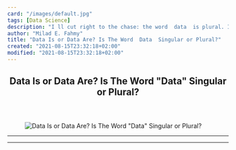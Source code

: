 ```yaml
---
card: "/images/default.jpg"
tags: [Data Science]
description: "I ll cut right to the chase: the word  data  is plural. It s "
author: "Milad E. Fahmy"
title: "Data Is or Data Are? Is The Word  Data  Singular or Plural?"
created: "2021-08-15T23:32:18+02:00"
modified: "2021-08-15T23:32:18+02:00"
---
```

<div class="site-wrapper">
<main id="site-main" class="site-main outer">
<div class="inner">
<article class="post-full post tag-data-science tag-statistics tag-english ">
<header class="post-full-header">
<h1 class="post-full-title">Data Is or Data Are? Is The Word "Data" Singular or Plural?</h1>
</header>
<figure class="post-full-image">
<picture>
<source media="(max-width: 700px)" sizes="1px" srcset="data:image/gif;base64,R0lGODlhAQABAIAAAAAAAP///yH5BAEAAAAALAAAAAABAAEAAAIBRAA7 1w">
<source media="(min-width: 701px)" sizes="(max-width: 800px) 400px,
(max-width: 1170px) 700px,
1400px" srcset="/news/content/images/size/w300/2020/04/data-is-data-are.jpg 300w,
/news/content/images/size/w600/2020/04/data-is-data-are.jpg 600w,
/news/content/images/size/w1000/2020/04/data-is-data-are.jpg 1000w,
/news/content/images/size/w2000/2020/04/data-is-data-are.jpg 2000w">
<img onerror="this.style.display='none'" src="/news/content/images/size/w2000/2020/04/data-is-data-are.jpg" alt="Data Is or Data Are? Is The Word &quot;Data&quot; Singular or Plural?">
</picture>
</figure>
<section class="post-full-content">
<div class="post-content">
</div>
<hr>
<hr>
</section>
</article>
</div>
</main>
</div>
<!-- Google Tag Manager (noscript) -->
<!-- End Google Tag Manager (noscript) -->
